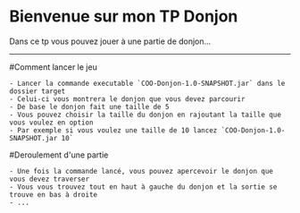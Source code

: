 Bienvenue sur mon TP Donjon
===================

Dans ce tp vous pouvez jouer à une partie de donjon...

----------

#Comment lancer le jeu

	- Lancer la commande executable `COO-Donjon-1.0-SNAPSHOT.jar` dans le dossier target
	- Celui-ci vous montrera le donjon que vous devez parcourir
	- De base le donjon fait une taille de 5
	- Vous pouvez choisir la taille du donjon en rajoutant la taille que vous voulez en option
	- Par exemple si vous voulez une taille de 10 lancez `COO-Donjon-1.0-SNAPSHOT.jar 10`

#Deroulement d'une partie

 	- Une fois la commande lancé, vous pouvez apercevoir le donjon que vous devez traverser
 	- Vous vous trouvez tout en haut à gauche du donjon et la sortie se trouve en bas à droite
 	- ...
